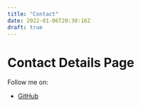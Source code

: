 ```yaml
---
title: "Contact"
date: 2022-01-06T20:30:16Z
draft: true
---
```


# Contact Details Page

Follow me on:

- [GitHub](https://github.com/supleed2)
